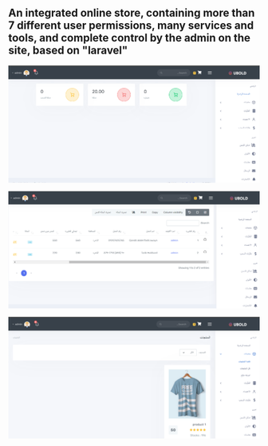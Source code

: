 <h2>An integrated online store, containing more than 7 different user permissions, many services and tools, and complete control by the admin on the site, based on "laravel"</h2>
<p align="center"><a href="https://laravel.com" target="_blank"><img src="Capture.PNG" ></a></p>
<p align="center"><a href="https://laravel.com" target="_blank"><img src="Capture2.PNG" ></a></p>
<p align="center"><a href="https://laravel.com" target="_blank"><img src="Capture3PNG.PNG" ></a></p>

